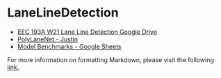 # LaneLineDetection
* [EEC 193A W21 Lane Line Detection Google Drive](https://drive.google.com/drive/folders/16D0lk1n1FZJFArlvacYC-C8crjlNdI_h?usp=sharing)
* [PolyLaneNet - Justin](https://github.com/juuwong/PolyLaneNet)
* [Model Benchmarks - Google Sheets](https://docs.google.com/spreadsheets/d/1j0fvkW-qOFMcwlWLD3a61X6zr5HWQY2W6YqIVgWf9D0/edit?usp=sharing)

For more information on formatting Markdown, please visit the following [link.](https://guides.github.com/features/mastering-markdown/)
